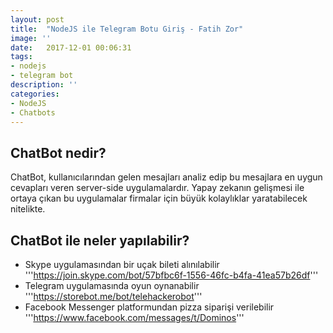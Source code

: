 ```yaml
---
layout: post
title:  "NodeJS ile Telegram Botu Giriş - Fatih Zor"
image: ''
date:   2017-12-01 00:06:31
tags:
- nodejs
- telegram bot
description: ''
categories:
- NodeJS
- Chatbots
---
```




## ChatBot nedir?

ChatBot, kullanıcılarından gelen mesajları analiz edip bu mesajlara en uygun cevapları veren server-side uygulamalardır. Yapay zekanın gelişmesi ile ortaya çıkan bu uygulamalar firmalar için büyük kolaylıklar yaratabilecek nitelikte. 


## ChatBot ile neler yapılabilir?

- Skype uygulamasından bir uçak bileti alınılabilir '''https://join.skype.com/bot/57bfbc6f-1556-46fc-b4fa-41ea57b26df'''
- Telegram uygulamasında oyun oynanabilir '''https://storebot.me/bot/telehackerobot'''
- Facebook Messenger platformundan pizza siparişi verilebilir '''https://www.facebook.com/messages/t/Dominos'''


